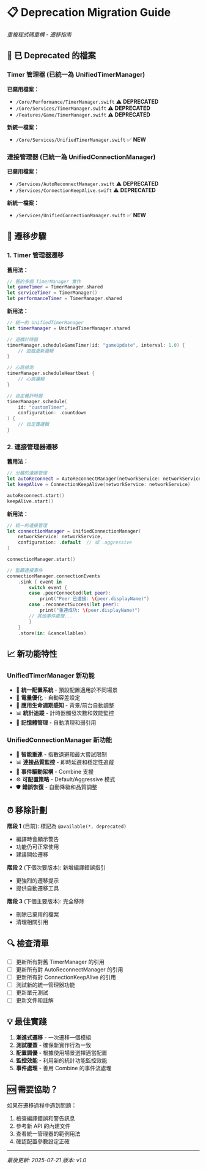 # 📋 Deprecation Migration Guide
*重複程式碼重構 - 遷移指南*

## 🔄 已 Deprecated 的檔案

### Timer 管理器 (已統一為 UnifiedTimerManager)

**已棄用檔案：**
- `/Core/Performance/TimerManager.swift` ⚠️ **DEPRECATED**
- `/Core/Services/TimerManager.swift` ⚠️ **DEPRECATED**  
- `/Features/Game/TimerManager.swift` ⚠️ **DEPRECATED**

**新統一檔案：**
- `/Core/Services/UnifiedTimerManager.swift` ✅ **NEW**

### 連接管理器 (已統一為 UnifiedConnectionManager)

**已棄用檔案：**
- `/Services/AutoReconnectManager.swift` ⚠️ **DEPRECATED**
- `/Services/ConnectionKeepAlive.swift` ⚠️ **DEPRECATED**

**新統一檔案：**
- `/Services/UnifiedConnectionManager.swift` ✅ **NEW**

## 🔧 遷移步驟

### 1. Timer 管理器遷移

**舊用法：**
```swift
// 舊的多個 TimerManager 實作
let gameTimer = TimerManager.shared
let serviceTimer = TimerManager() 
let performanceTimer = TimerManager.shared
```

**新用法：**
```swift
// 統一的 UnifiedTimerManager
let timerManager = UnifiedTimerManager.shared

// 遊戲計時器
timerManager.scheduleGameTimer(id: "gameUpdate", interval: 1.0) {
    // 遊戲更新邏輯
}

// 心跳檢測
timerManager.scheduleHeartbeat {
    // 心跳邏輯
}

// 自定義計時器
timerManager.schedule(
    id: "customTimer",
    configuration: .countdown
) {
    // 自定義邏輯
}
```

### 2. 連接管理器遷移

**舊用法：**
```swift
// 分離的連接管理
let autoReconnect = AutoReconnectManager(networkService: networkService)
let keepAlive = ConnectionKeepAlive(networkService: networkService)

autoReconnect.start()
keepAlive.start()
```

**新用法：**
```swift
// 統一的連接管理
let connectionManager = UnifiedConnectionManager(
    networkService: networkService,
    configuration: .default  // 或 .aggressive
)

connectionManager.start()

// 監聽連接事件
connectionManager.connectionEvents
    .sink { event in
        switch event {
        case .peerConnected(let peer):
            print("Peer 已連接: \(peer.displayName)")
        case .reconnectSuccess(let peer):
            print("重連成功: \(peer.displayName)")
        // 其他事件處理...
        }
    }
    .store(in: &cancellables)
```

## 📈 新功能特性

### UnifiedTimerManager 新功能
- 🎯 **統一配置系統** - 預設配置適用於不同場景
- 🔋 **電量優化** - 自動容差設定
- 📱 **應用生命週期感知** - 背景/前台自動調整
- 📊 **統計追蹤** - 計時器觸發次數和效能監控
- 🧹 **記憶體管理** - 自動清理和弱引用

### UnifiedConnectionManager 新功能
- 🔗 **智能重連** - 指數退避和最大嘗試限制
- 📊 **連接品質監控** - 即時延遲和穩定性追蹤
- 🔔 **事件驅動架構** - Combine 支援
- ⚙️ **可配置策略** - Default/Aggressive 模式
- 🛡️ **錯誤恢復** - 自動降級和品質調整

## ⏰ 移除計劃

**階段 1** (目前): 標記為 `@available(*, deprecated)`
- 編譯時會顯示警告
- 功能仍可正常使用
- 建議開始遷移

**階段 2** (下個次要版本): 新增編譯錯誤指引
- 更強烈的遷移提示
- 提供自動遷移工具

**階段 3** (下個主要版本): 完全移除
- 刪除已棄用的檔案
- 清理相關引用

## 🔍 檢查清單

- [ ] 更新所有對舊 TimerManager 的引用
- [ ] 更新所有對 AutoReconnectManager 的引用  
- [ ] 更新所有對 ConnectionKeepAlive 的引用
- [ ] 測試新的統一管理器功能
- [ ] 更新單元測試
- [ ] 更新文件和註解

## 💡 最佳實踐

1. **漸進式遷移** - 一次遷移一個模組
2. **測試覆蓋** - 確保新實作行為一致
3. **配置調優** - 根據使用場景選擇適當配置
4. **監控效能** - 利用新的統計功能監控效能
5. **事件處理** - 善用 Combine 的事件流處理

## 🆘 需要協助？

如果在遷移過程中遇到問題：
1. 檢查編譯錯誤和警告訊息
2. 參考新 API 的內建文件
3. 查看統一管理器的範例用法
4. 確認配置參數設定正確

---
*最後更新: 2025-07-21*
*版本: v1.0*